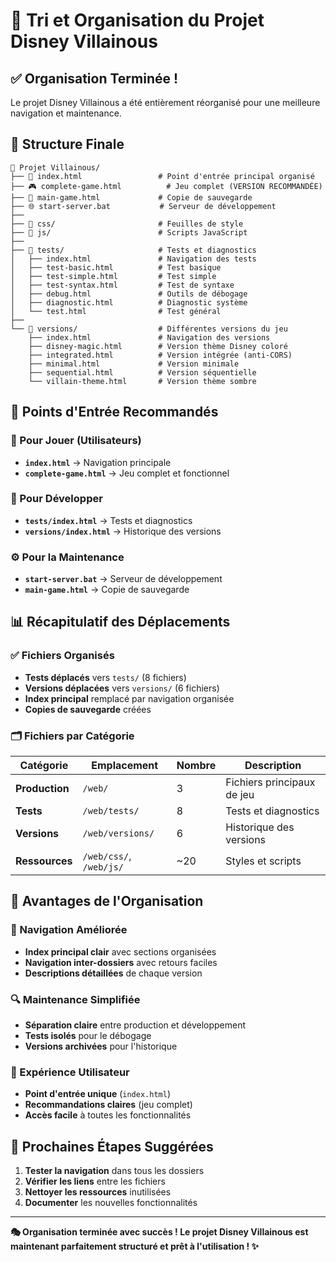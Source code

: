 # 📁 Tri et Organisation du Projet Disney Villainous

## ✅ Organisation Terminée !

Le projet Disney Villainous a été entièrement réorganisé pour une meilleure navigation et maintenance.

## 📂 Structure Finale

```
🏰 Projet Villainous/
├── 📄 index.html                 # Point d'entrée principal organisé
├── 🎮 complete-game.html          # Jeu complet (VERSION RECOMMANDÉE)
├── 💾 main-game.html             # Copie de sauvegarde
├── 🌐 start-server.bat           # Serveur de développement
├── 
├── 📁 css/                       # Feuilles de style
├── 📁 js/                        # Scripts JavaScript
├── 
├── 📁 tests/                     # Tests et diagnostics
│   ├── index.html               # Navigation des tests
│   ├── test-basic.html          # Test basique
│   ├── test-simple.html         # Test simple
│   ├── test-syntax.html         # Test de syntaxe
│   ├── debug.html               # Outils de débogage
│   ├── diagnostic.html          # Diagnostic système
│   └── test.html                # Test général
├── 
└── 📁 versions/                  # Différentes versions du jeu
    ├── index.html               # Navigation des versions
    ├── disney-magic.html        # Version thème Disney coloré
    ├── integrated.html          # Version intégrée (anti-CORS)
    ├── minimal.html             # Version minimale
    ├── sequential.html          # Version séquentielle
    └── villain-theme.html       # Version thème sombre
```

## 🎯 Points d'Entrée Recommandés

### 🌟 Pour Jouer (Utilisateurs)
- **`index.html`** → Navigation principale
- **`complete-game.html`** → Jeu complet et fonctionnel

### 🔧 Pour Développer
- **`tests/index.html`** → Tests et diagnostics
- **`versions/index.html`** → Historique des versions

### ⚙️ Pour la Maintenance
- **`start-server.bat`** → Serveur de développement
- **`main-game.html`** → Copie de sauvegarde

## 📊 Récapitulatif des Déplacements

### ✅ Fichiers Organisés
- **Tests déplacés** vers `tests/` (8 fichiers)
- **Versions déplacées** vers `versions/` (6 fichiers)
- **Index principal** remplacé par navigation organisée
- **Copies de sauvegarde** créées

### 🗂️ Fichiers par Catégorie

| Catégorie | Emplacement | Nombre | Description |
|-----------|-------------|---------|-------------|
| **Production** | `/web/` | 3 | Fichiers principaux de jeu |
| **Tests** | `/web/tests/` | 8 | Tests et diagnostics |
| **Versions** | `/web/versions/` | 6 | Historique des versions |
| **Ressources** | `/web/css/`, `/web/js/` | ~20 | Styles et scripts |

## 🎉 Avantages de l'Organisation

### 🧭 Navigation Améliorée
- **Index principal clair** avec sections organisées
- **Navigation inter-dossiers** avec retours faciles
- **Descriptions détaillées** de chaque version

### 🔍 Maintenance Simplifiée
- **Séparation claire** entre production et développement
- **Tests isolés** pour le débogage
- **Versions archivées** pour l'historique

### 👤 Expérience Utilisateur
- **Point d'entrée unique** (`index.html`)
- **Recommandations claires** (jeu complet)
- **Accès facile** à toutes les fonctionnalités

## 🚀 Prochaines Étapes Suggérées

1. **Tester la navigation** dans tous les dossiers
2. **Vérifier les liens** entre les fichiers
3. **Nettoyer les ressources** inutilisées
4. **Documenter** les nouvelles fonctionnalités

---

**🎭 Organisation terminée avec succès ! Le projet Disney Villainous est maintenant parfaitement structuré et prêt à l'utilisation ! ✨**
